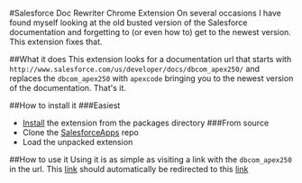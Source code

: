 #Salesforce Doc Rewriter Chrome Extension
On several occasions I have found myself looking at the old busted version of the Salesforce documentation and forgetting to (or even how to) get to the newest version.  This extension fixes that.

##What it does
This extension looks for a documentation url that starts with `http://www.salesforce.com/us/developer/docs/dbcom_apex250/` and replaces the `dbcom_apex250` with `apexcode` bringing you to the newest version of the documentation.  That's it.

##How to install it
###Easiest
* [Install](https://raw.githubusercontent.com/pcon/SalesforceApps/master/packages/docsRewriter.crx) the extension from the packages directory
###From source
* Clone the [SalesforceApps](https://github.com/pcon/SalesforceApps) repo
* Load the unpacked extension

##How to use it
Using it is as simple as visiting a link with the `dbcom_apex250` in the url. This [link](http://www.salesforce.com/us/developer/docs/dbcom_apex250/Content/apex_methods_system_datetime.htm) should automatically be redirected to this [link](http://www.salesforce.com/us/developer/docs/apexcode/Content/apex_methods_system_datetime.htm)